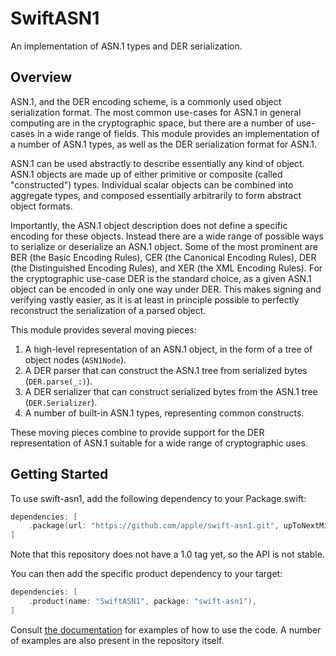 # SwiftASN1

An implementation of ASN.1 types and DER serialization.

## Overview

ASN.1, and the DER encoding scheme, is a commonly used object serialization format. The most common use-cases for ASN.1 in
general computing are in the cryptographic space, but there are a number of use-cases in a wide range of fields. This module
provides an implementation of a number of ASN.1 types, as well as the DER serialization format for ASN.1.

ASN.1 can be used abstractly to describe essentially any kind of object. ASN.1 objects are made up of either primitive or
composite (called "constructed") types. Individual scalar objects can be combined into aggregate types, and composed essentially
arbitrarily to form abstract object formats.

Importantly, the ASN.1 object description does not define a specific encoding for these objects. Instead there are a wide range
of possible ways to serialize or deserialize an ASN.1 object. Some of the most prominent are BER (the Basic Encoding Rules),
CER (the Canonical Encoding Rules), DER (the Distinguished Encoding Rules), and XER (the XML Encoding Rules). For the cryptographic
use-case DER is the standard choice, as a given ASN.1 object can be encoded in only one way under DER. This makes signing and verifying
vastly easier, as it is at least in principle possible to perfectly reconstruct the serialization of a parsed object.

This module provides several moving pieces:

1. A high-level representation of an ASN.1 object, in the form of a tree of object nodes (`ASN1Node`).
2. A DER parser that can construct the ASN.1 tree from serialized bytes (`DER.parse(_:)`).
3. A DER serializer that can construct serialized bytes from the ASN.1 tree (`DER.Serializer`).
4. A number of built-in ASN.1 types, representing common constructs.

These moving pieces combine to provide support for the DER representation of ASN.1 suitable for a wide range of cryptographic uses.

## Getting Started

To use swift-asn1, add the following dependency to your Package.swift:

 ```swift
 dependencies: [
     .package(url: "https://github.com/apple/swift-asn1.git", upToNextMinor(from: "0.6.0"))
 ]
 ```

 Note that this repository does not have a 1.0 tag yet, so the API is not stable.

 You can then add the specific product dependency to your target:

 ```swift
 dependencies: [
     .product(name: "SwiftASN1", package: "swift-asn1"),
 ]
 ```

Consult [the documentation](https://swiftpackageindex.com/apple/swift-asn1/main/documentation/swiftasn1) for
examples of how to use the code. A number of examples are also present in the repository itself.
